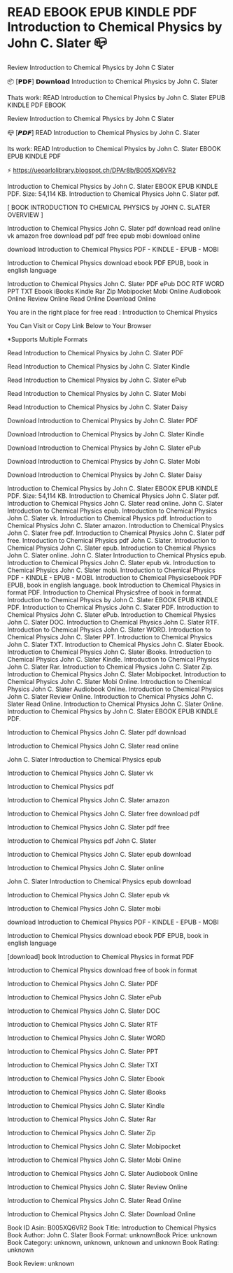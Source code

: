 # READ EBOOK EPUB KINDLE PDF Introduction to Chemical Physics by  John C. Slater 📪
Review Introduction to Chemical Physics by John C Slater

📦 [𝗣𝗗𝗙] 𝗗𝗼𝘄𝗻𝗹𝗼𝗮𝗱 Introduction to Chemical Physics by John C. Slater

Thats work: READ Introduction to Chemical Physics by John C. Slater EPUB KINDLE PDF EBOOK


Review Introduction to Chemical Physics by John C Slater

📪 [𝙋𝘿𝙁] READ Introduction to Chemical Physics by John C. Slater

Its work: READ Introduction to Chemical Physics by John C. Slater EBOOK EPUB KINDLE PDF



⚡ https://ueoarlolibrary.blogspot.ch/DPAr8b/B005XQ6VR2



Introduction to Chemical Physics by John C. Slater EBOOK EPUB KINDLE PDF. Size: 54,114 KB. Introduction to Chemical Physics John C. Slater pdf.

[ BOOK INTRODUCTION TO CHEMICAL PHYSICS by JOHN C. SLATER OVERVIEW ]

Introduction to Chemical Physics John C. Slater pdf download read online vk amazon free download pdf pdf free epub mobi download online

download Introduction to Chemical Physics PDF - KINDLE - EPUB - MOBI

Introduction to Chemical Physics download ebook PDF EPUB, book in english language

Introduction to Chemical Physics John C. Slater PDF ePub DOC RTF WORD PPT TXT Ebook iBooks Kindle Rar Zip Mobipocket Mobi Online Audiobook Online Review Online Read Online Download Online

You are in the right place for free read : Introduction to Chemical Physics

You Can Visit or Copy Link Below to Your Browser

*Supports Multiple Formats

Read Introduction to Chemical Physics by John C. Slater PDF

Read Introduction to Chemical Physics by John C. Slater Kindle

Read Introduction to Chemical Physics by John C. Slater ePub

Read Introduction to Chemical Physics by John C. Slater Mobi

Read Introduction to Chemical Physics by John C. Slater Daisy

Download Introduction to Chemical Physics by John C. Slater PDF

Download Introduction to Chemical Physics by John C. Slater Kindle

Download Introduction to Chemical Physics by John C. Slater ePub

Download Introduction to Chemical Physics by John C. Slater Mobi

Download Introduction to Chemical Physics by John C. Slater Daisy

Introduction to Chemical Physics by John C. Slater EBOOK EPUB KINDLE PDF. Size: 54,114 KB. Introduction to Chemical Physics John C. Slater pdf. Introduction to Chemical Physics John C. Slater read online. John C. Slater Introduction to Chemical Physics epub. Introduction to Chemical Physics John C. Slater vk. Introduction to Chemical Physics pdf. Introduction to Chemical Physics John C. Slater amazon. Introduction to Chemical Physics John C. Slater free pdf. Introduction to Chemical Physics John C. Slater pdf free. Introduction to Chemical Physics pdf John C. Slater. Introduction to Chemical Physics John C. Slater epub. Introduction to Chemical Physics John C. Slater online. John C. Slater Introduction to Chemical Physics epub. Introduction to Chemical Physics John C. Slater epub vk. Introduction to Chemical Physics John C. Slater mobi. Introduction to Chemical Physics PDF - KINDLE - EPUB - MOBI. Introduction to Chemical Physicsebook PDF EPUB, book in english language. book Introduction to Chemical Physics in format PDF. Introduction to Chemical Physicsfree of book in format. Introduction to Chemical Physics by John C. Slater EBOOK EPUB KINDLE PDF. Introduction to Chemical Physics John C. Slater PDF. Introduction to Chemical Physics John C. Slater ePub. Introduction to Chemical Physics John C. Slater DOC. Introduction to Chemical Physics John C. Slater RTF. Introduction to Chemical Physics John C. Slater WORD. Introduction to Chemical Physics John C. Slater PPT. Introduction to Chemical Physics John C. Slater TXT. Introduction to Chemical Physics John C. Slater Ebook. Introduction to Chemical Physics John C. Slater iBooks. Introduction to Chemical Physics John C. Slater Kindle. Introduction to Chemical Physics John C. Slater Rar. Introduction to Chemical Physics John C. Slater Zip. Introduction to Chemical Physics John C. Slater Mobipocket. Introduction to Chemical Physics John C. Slater Mobi Online. Introduction to Chemical Physics John C. Slater Audiobook Online. Introduction to Chemical Physics John C. Slater Review Online. Introduction to Chemical Physics John C. Slater Read Online. Introduction to Chemical Physics John C. Slater Online. Introduction to Chemical Physics by John C. Slater EBOOK EPUB KINDLE PDF.

Introduction to Chemical Physics John C. Slater pdf download

Introduction to Chemical Physics John C. Slater read online

John C. Slater Introduction to Chemical Physics epub

Introduction to Chemical Physics John C. Slater vk

Introduction to Chemical Physics pdf

Introduction to Chemical Physics John C. Slater amazon

Introduction to Chemical Physics John C. Slater free download pdf

Introduction to Chemical Physics John C. Slater pdf free

Introduction to Chemical Physics pdf John C. Slater

Introduction to Chemical Physics John C. Slater epub download

Introduction to Chemical Physics John C. Slater online

John C. Slater Introduction to Chemical Physics epub download

Introduction to Chemical Physics John C. Slater epub vk

Introduction to Chemical Physics John C. Slater mobi

download Introduction to Chemical Physics PDF - KINDLE - EPUB - MOBI

Introduction to Chemical Physics download ebook PDF EPUB, book in english language

[download] book Introduction to Chemical Physics in format PDF

Introduction to Chemical Physics download free of book in format

Introduction to Chemical Physics John C. Slater PDF

Introduction to Chemical Physics John C. Slater ePub

Introduction to Chemical Physics John C. Slater DOC

Introduction to Chemical Physics John C. Slater RTF

Introduction to Chemical Physics John C. Slater WORD

Introduction to Chemical Physics John C. Slater PPT

Introduction to Chemical Physics John C. Slater TXT

Introduction to Chemical Physics John C. Slater Ebook

Introduction to Chemical Physics John C. Slater iBooks

Introduction to Chemical Physics John C. Slater Kindle

Introduction to Chemical Physics John C. Slater Rar

Introduction to Chemical Physics John C. Slater Zip

Introduction to Chemical Physics John C. Slater Mobipocket

Introduction to Chemical Physics John C. Slater Mobi Online

Introduction to Chemical Physics John C. Slater Audiobook Online

Introduction to Chemical Physics John C. Slater Review Online

Introduction to Chemical Physics John C. Slater Read Online

Introduction to Chemical Physics John C. Slater Download Online

Book ID Asin: B005XQ6VR2
Book Title: Introduction to Chemical Physics
Book Author: John C. Slater
Book Format: unknownBook Price: unknown
Book Category: unknown, unknown, unknown and unknown
Book Rating: unknown

Book Review: unknown
